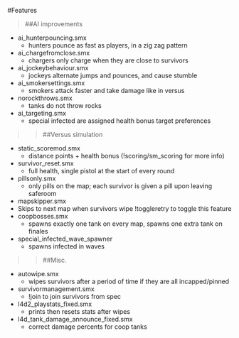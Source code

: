 #Features  

>##AI improvements  
>
 * ai_hunterpouncing.smx  
   * hunters pounce as fast as players, in a zig zag pattern
 * ai_chargefromclose.smx  
   * chargers only charge when they are close to survivors
 * ai_jockeybehaviour.smx  
   * jockeys alternate jumps and pounces, and cause stumble
 * ai_smokersettings.smx  
   * smokers attack faster and take damage like in versus
 * norockthrows.smx  
   * tanks do not throw rocks
 * ai_targeting.smx  
   * special infected are assigned health bonus target preferences

>>##Versus simulation
>>
 * static_scoremod.smx
   * distance points + health bonus (!scoring/sm_scoring for more info)
 * survivor_reset.smx
   * full health, single pistol at the start of every round
 * pillsonly.smx
   * only pills on the map; each survivor is given a pill upon leaving saferoom
 * mapskipper.smx  
  * Skips to next map when survivors wipe !toggleretry to toggle this feature
 * coopbosses.smx  
   * spawns exactly one tank on every map, spawns one extra tank on finales
 * special_infected_wave_spawner 
   * spawns infected in waves

>>##Misc.
>>
 * autowipe.smx
   * wipes survivors after a period of time if they are all incapped/pinned
 * survivormanagement.smx
   * !join to join survivors from spec
 * l4d2_playstats_fixed.smx 
   * prints then resets stats after wipes
 * l4d_tank_damage_announce_fixed.smx  
   * correct damage percents for coop tanks 
